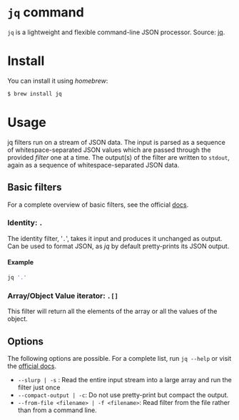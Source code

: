 # `jq` command
`jq` is a lightweight and flexible command-line JSON processor. Source: [jq](https://stedolan.github.io/jq/).

# Install
You can install it using _homebrew_:
```bash
$ brew install jq
```

# Usage
jq filters run on a stream of JSON data. The input is parsed as a sequence of whitespace-separated JSON values which are passed through the provided _filter_ one at a time. The output(s) of the filter are written to `stdout`,  again as a sequence of whitespace-separated JSON data.

## Basic filters
For a complete overview of basic filters, see the official [docs](https://stedolan.github.io/jq/manual/#Basicfilters).

### Identity: `.`
The identity filter, '`.`', takes it input and produces it unchanged as output. Can be used to format JSON, as _jq_ by default pretty-prints its JSON output.

#### Example
```bash
jq '.'
```

### Array/Object Value iterator: `.[]`
This filter will return all the elements of the array or all the values of the object.

## Options
The following options are possible. For a complete list, run `jq --help` or visit the [official docs](https://stedolan.github.io/jq/manual/).
- `--slurp | -s` : Read the entire input stream into a large array and run the filter just once
- `--compact-output | -c`: Do not use pretty-print but compact the output.
- `--from-file <filename> | -f <filename>`: Read filter from the file rather than from a command line.